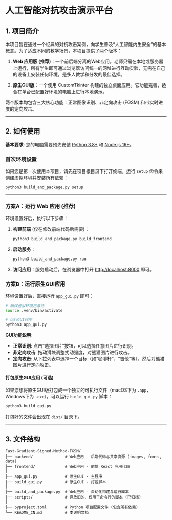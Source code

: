 # 人工智能对抗攻击演示平台

## 1. 项目简介

本项目旨在通过一个经典的对抗攻击案例，向学生普及“人工智能内生安全”的基本概念。为了适应不同的教学场景，本项目提供了两个版本：

1.  **Web 应用版 (推荐)**：一个前后端分离的Web应用。老师只需在本地或服务器上运行，所有学生即可通过浏览器访问统一的网址进行互动实验，无需在自己的设备上安装任何环境，是多人教学和分发的最佳选择。

2.  **原生GUI版**：一个使用 CustomTkinter 构建的独立桌面应用。它功能完善，适合在单台已配置好环境的电脑上进行本地演示。

两个版本均包含三大核心功能：正常图像识别、非定向攻击 (FGSM) 和带实时进度的定向攻击。

---

## 2. 如何使用

**基本要求**: 您的电脑需要预先安装 [Python 3.8+](https://www.python.org/) 和 [Node.js 16+](https://nodejs.org/)。

### 首次环境设置

如果您是第一次使用本项目，请先在项目根目录下打开终端，运行 `setup` 命令来创建虚拟环境并安装所有依赖：

```bash
python3 build_and_package.py setup
```

--- 

### 方案A：运行 Web 应用 (推荐)

环境设置好后，执行以下步骤：

1.  **构建前端** (仅在修改前端代码后需要)：
    ```bash
    python3 build_and_package.py build_frontend
    ```

2.  **启动服务**：
    ```bash
    python3 build_and_package.py run
    ```

3.  **访问应用**：服务启动后，在浏览器中打开 [http://localhost:8000](http://localhost:8000) 即可。

### 方案B：运行原生GUI应用

环境设置好后，直接运行 `app_gui.py` 即可：

```bash
# 确保虚拟环境已激活
source .venv/bin/activate 

# 运行GUI程序
python3 app_gui.py
```

**GUI功能说明**:
- **正常识别**: 点击“选择图片”按钮，可以选择任意图片进行识别。
- **非定向攻击**: 拖动滑块调整扰动强度，对熊猫图片进行攻击。
- **定向攻击**: 从下拉列表中选择一个目标（如“咖啡杯”、“吉他”等），然后对熊猫图片进行定向攻击。

#### 打包原生GUI应用 (可选)

如果您想将原生GUI版打包成一个独立的可执行文件（macOS下为 `.app`，Windows下为 `.exe`），可以运行 `build_gui.py` 脚本：

```bash
python3 build_gui.py
```
打包好的文件会出现在 `dist/` 目录下。

---

## 3. 文件结构

```
Fast-Gradient-Signed-Method-FGSM/
├── backend/              # Web应用 - 后端代码与共享资源 (images, fonts, data)
├── frontend/             # Web应用 - 前端 React 应用代码
│
├── app_gui.py            # 原生GUI - 主程序
├── build_gui.py          # 原生GUI - 打包脚本
│
├── build_and_package.py  # Web应用 - 自动化构建与运行脚本
├── scripts/              # 存放旧的、仅用于命令行的脚本 (已归档)
│
├── pyproject.toml        # Python 项目配置文件 (包含所有依赖)
└── README_CN.md          # 本说明文档
```